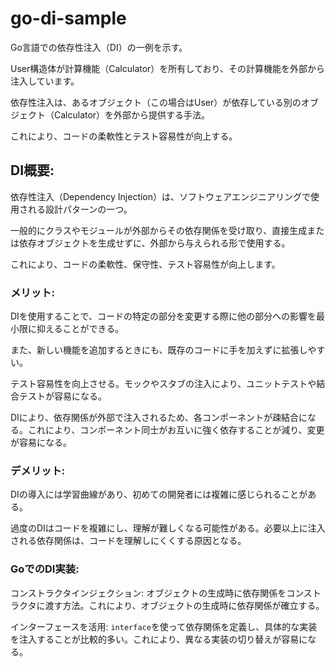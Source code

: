 # go-di-sample
Go言語での依存性注入（DI）の一例を示す。

User構造体が計算機能（Calculator）を所有しており、その計算機能を外部から注入しています。

依存性注入は、あるオブジェクト（この場合はUser）が依存している別のオブジェクト（Calculator）を外部から提供する手法。

これにより、コードの柔軟性とテスト容易性が向上する。



## DI概要:
依存性注入（Dependency Injection）は、ソフトウェアエンジニアリングで使用される設計パターンの一つ。

一般的にクラスやモジュールが外部からその依存関係を受け取り、直接生成または依存オブジェクトを生成せずに、外部から与えられる形で使用する。

これにより、コードの柔軟性、保守性、テスト容易性が向上します。

### メリット:
DIを使用することで、コードの特定の部分を変更する際に他の部分への影響を最小限に抑えることができる。

また、新しい機能を追加するときにも、既存のコードに手を加えずに拡張しやすい。

テスト容易性を向上させる。モックやスタブの注入により、ユニットテストや結合テストが容易になる。

DIにより、依存関係が外部で注入されるため、各コンポーネントが疎結合になる。これにより、コンポーネント同士がお互いに強く依存することが減り、変更が容易になる。

### デメリット:
DIの導入には学習曲線があり、初めての開発者には複雑に感じられることがある。

過度のDIはコードを複雑にし、理解が難しくなる可能性がある。必要以上に注入される依存関係は、コードを理解しにくくする原因となる。

### GoでのDI実装:
コンストラクタインジェクション: オブジェクトの生成時に依存関係をコンストラクタに渡す方法。これにより、オブジェクトの生成時に依存関係が確立する。

インターフェースを活用: `interface`を使って依存関係を定義し、具体的な実装を注入することが比較的多い。これにより、異なる実装の切り替えが容易になる。
